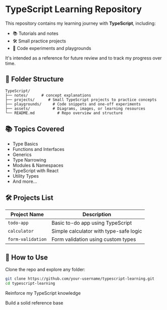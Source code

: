 # TypeScript Learning Repository

This repository contains my learning journey with **TypeScript**, including:

- 📚 Tutorials and notes
- 🛠️ Small practice projects
- 🧪 Code experiments and playgrounds

It's intended as a reference for future review and to track my progress over time.



## 📁 Folder Structure
 ``` 
TypeScript/
├── notes/      # concept explanations
├── projects/      # Small TypeScript projects to practice concepts
├── playgrounds/     # Code snippets and one-off experiments
├── assets/          # Diagrams, images, or learning resources
└── README.md          # Repo overview and structure
 ``` 


## 📚 Topics Covered

- Type Basics
- Functions and Interfaces
- Generics
- Type Narrowing
- Modules & Namespaces
- TypeScript with React
- Utility Types
- And more...



## 🛠 Projects List

| Project Name       | Description                                |
|--------------------|--------------------------------------------|
| `todo-app`         | Basic to-do app using TypeScript           |
| `calculator`       | Simple calculator with type-safe logic     |
| `form-validation`  | Form validation using custom types         |


## 🚀 How to Use

Clone the repo and explore any folder:

```bash
git clone https://github.com/your-username/typescript-learning.git
cd typescript-learning
````


Reinforce my TypeScript knowledge

Build a solid reference base

